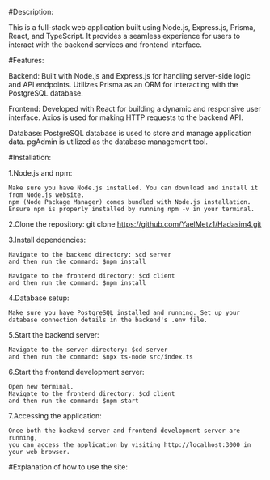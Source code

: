 #Description:

  This is a full-stack web application built using Node.js, Express.js, Prisma, React, and TypeScript. It provides a seamless experience for users to interact with the backend services and frontend interface.


#Features:

  Backend:
  Built with Node.js and Express.js for handling server-side logic and API endpoints. Utilizes Prisma as an ORM for interacting with the PostgreSQL database.
  
  Frontend:
  Developed with React for building a dynamic and responsive user interface. Axios is used for making HTTP requests to the backend API.
  
  Database:
  PostgreSQL database is used to store and manage application data. pgAdmin is utilized as the database management tool.


#Installation:

  1.Node.js and npm:
  
    Make sure you have Node.js installed. You can download and install it from Node.js website.
    npm (Node Package Manager) comes bundled with Node.js installation. Ensure npm is properly installed by running npm -v in your terminal.
  
  2.Clone the repository: git clone https://github.com/YaelMetz1/Hadasim4.git
  
  3.Install dependencies:
  
    Navigate to the backend directory: $cd server
    and then run the command: $npm install
    
    Navigate to the frontend directory: $cd client 
    and then run the command: $npm install
  
  4.Database setup:
  
    Make sure you have PostgreSQL installed and running. Set up your database connection details in the backend's .env file.
  
  5.Start the backend server:
  
    Navigate to the server directory: $cd server
    and then run the command: $npx ts-node src/index.ts
  
  6.Start the frontend development server:
  
    Open new terminal.
    Navigate to the frontend directory: $cd client
    and then run the command: $npm start
  
  7.Accessing the application:
  
    Once both the backend server and frontend development server are running, 
    you can access the application by visiting http://localhost:3000 in your web browser. 

#Explanation of how to use the site:

